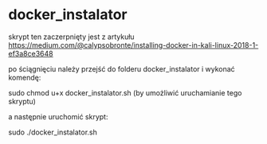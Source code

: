 # docker_instalator

skrypt ten zaczerpnięty jest z artykułu https://medium.com/@calypsobronte/installing-docker-in-kali-linux-2018-1-ef3a8ce3648

po ściągnięciu należy przejść do folderu docker_instalator i wykonać komendę:

sudo chmod u+x docker_instalator.sh (by umożliwić uruchamianie tego skryptu)

a następnie uruchomić skrypt:

sudo ./docker_instalator.sh

